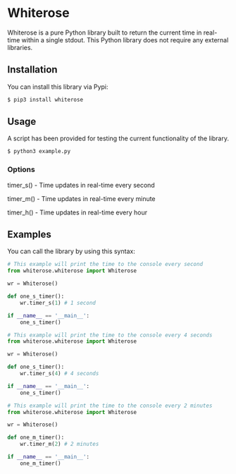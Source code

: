 # Whiterose
Whiterose is a pure Python library built to return the current time in real-time within a single stdout. This Python library does not require any external libraries.

## Installation
You can install this library via Pypi:
```bash
$ pip3 install whiterose
```

## Usage
A script has been provided for testing the current functionality of the library.
```bash
$ python3 example.py
```

### Options
timer_s() - Time updates in real-time every second

timer_m() - Time updates in real-time every minute

timer_h() - Time updates in real-time every hour

## Examples
You can call the library by using this syntax:
```python
# This example will print the time to the console every second
from whiterose.whiterose import Whiterose

wr = Whiterose()

def one_s_timer():
    wr.timer_s(1) # 1 second

if __name__ == '__main__':
    one_s_timer()
```

```python
# This example will print the time to the console every 4 seconds
from whiterose.whiterose import Whiterose

wr = Whiterose()

def one_s_timer():
    wr.timer_s(4) # 4 seconds

if __name__ == '__main__':
    one_s_timer()
```

```python
# This example will print the time to the console every 2 minutes
from whiterose.whiterose import Whiterose

wr = Whiterose()

def one_m_timer():
    wr.timer_m(2) # 2 minutes

if __name__ == '__main__':
    one_m_timer()
```
